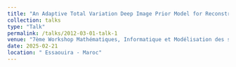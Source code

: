 ```yaml
---
title: "An Adaptive Total Variation Deep Image Prior Model for Reconstructing Images Corrupted by Cauchy Noise"
collection: talks
type: "Talk"
permalink: /talks/2012-03-01-talk-1
venue: "7ème Workshop Mathématiques, Informatique et Modélisation des systèmes complexes"
date: 2025-02-21
location: " Essaouira - Maroc"
---
```


